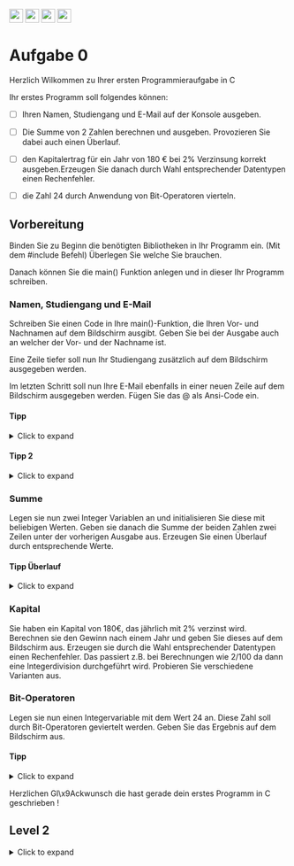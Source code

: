 <a href="https://github.com/hshf1/VorlesungC/discussions/categories/02_übungsaufgaben"><img src="https://img.shields.io/badge/Aufgaben-Q%26A-informational?logo=c" height="25"/></a>
<a href="https://github.com/hshf1/VorlesungC/discussions"><img src="https://img.shields.io/badge/Allgemein-Q%26A-informational?logo=github" height="25"/></a>
<a href="https://github.com/hshf1/VorlesungC/discussions/categories/05_umfragen"><img src="https://img.shields.io/badge/Aufgabe_bewerten-informational?logo=c" height="25"/></a>
<a href="https://moodle.hs-hannover.de/course/view.php?id=20976"><img src="https://img.shields.io/badge/Quizfragen-orange?logo=c" height="25"/></a>

# Aufgabe 0

Herzlich Wilkommen zu Ihrer ersten Programmieraufgabe in C

Ihr erstes Programm soll folgendes können: 
- [ ] Ihren Namen, Studiengang und E-Mail auf der Konsole ausgeben. 
- [ ] Die Summe von 2 Zahlen berechnen und ausgeben. Provozieren Sie dabei auch einen Überlauf. 
- [ ] den Kapitalertrag für ein Jahr von 180 € bei 2% Verzinsung korrekt ausgeben.Erzeugen Sie danach durch Wahl entsprechender Datentypen einen Rechenfehler.
- [ ] die Zahl 24 durch Anwendung von Bit-Operatoren vierteln.


## Vorbereitung

Binden Sie zu Beginn die benötigten Bibliotheken in Ihr Programm ein. (Mit dem #include Befehl) Überlegen Sie welche Sie brauchen.

Danach können Sie die main() Funktion anlegen und in dieser Ihr Programm schreiben. 


### Namen, Studiengang und E-Mail

Schreiben Sie einen Code in Ihre main()-Funktion, die  Ihren Vor- und Nachnamen auf dem Bildschirm ausgibt.
Geben Sie bei der Ausgabe auch an welcher der Vor- und der Nachname ist.

Eine Zeile tiefer soll nun Ihr Studiengang zusätzlich auf dem Bildschirm ausgegeben werden.

Im letzten Schritt soll nun Ihre E-Mail ebenfalls in einer neuen Zeile auf dem Bildschirm ausgegeben werden. Fügen Sie das @ als Ansi-Code ein. 

#### Tipp
<details>
<summary>Click to expand</summary>

Benutzen Sie den printf() für die Bildschirmausgaben. Nutzen Sie dabei auch Steuerzeichen (Siehe Vorlesungsfolien). Sonderzeichen können auch über Hexadezimal- oder Oktalzahlen eingebunden werden. 

</details>

#### Tipp 2
<details>
<summary>Click to expand</summary>

Damit die Ausgabe nicht in der selben Zeile steht benutze den Zeilenverschub mit "\n".

</details>

### Summe

Legen sie nun zwei Integer Variablen an und initialisieren Sie diese mit beliebigen Werten. 
Geben sie danach die Summe der beiden Zahlen zwei Zeilen unter der vorherigen Ausgabe aus. Erzeugen Sie einen Überlauf durch entsprechende Werte. 

#### Tipp Überlauf
<details>
<summary>Click to expand</summary>

Um einen Überlauf zu erzeugen müssen Sie an den "Rand" des Wertebereiches. Diese können Sie z.B. den Vorlesungsfolien entnehmen oder einfach durch probieren rausfinden. Sie können auch überlegen welche Werte Sie wohl mit 32 Bit (Integer auf Ihrem System) oder 16 Bit (Short auf Ihrem System) erreichen können. 
Sie können die Maxima auch leicht erreichen, wenn Sie die Bibliothek limits.h einbinden. Sie können dann Ihrer Variablen dann den Wert INT_MAX zuweisen. Kleiner sind die Zahlen in einer Short-Variable. Das Maximum heißt dort SHRT_MAX.

</details>



### Kapital

Sie haben ein Kapital von 180€, das jährlich mit 2% verzinst wird.
Berechnen sie den Gewinn nach einem Jahr und geben Sie dieses auf dem Bildschirm aus. Erzeugen sie durch die Wahl entsprechender Datentypen einen Rechenfehler. Das passiert z.B. bei Berechnungen wie 2/100 da dann eine Integerdivision durchgeführt wird. Probieren Sie verschiedene Varianten aus. 

### Bit-Operatoren

Legen sie nun einen Integervariable mit dem Wert 24 an.
Diese Zahl soll durch Bit-Operatoren geviertelt werden.
Geben Sie das Ergebnis auf dem Bildschirm aus.


#### Tipp
<details>
<summary>Click to expand</summary>

Überlegen sie sich, wie die 24 und das Ergebniss 24/4 als Binärzahl aussehen.   

</details>

Herzlichen Gl\x9Ackwunsch die hast gerade dein erstes Programm in C geschrieben !



## Level 2

<details>
<summary>Click to expand</summary>

Hier was für die Fortgeschrittenen!

Alle Angaben sollen nun nicht im printf() Befehl stehen, sonder von der Tastatur eingelesen werden.
</details>
